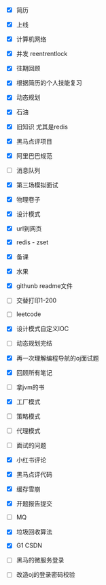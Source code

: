 - [x] 简历

- [x] 上线
- [x] 计算机网络
- [x] 并发  reentrentlock
- [x] 往期回顾  
- [x] 根据简历的个人技能复习
- [x] 动态规划
- [x] 石油
- [x] 旧知识  尤其是redis
- [x] 黑马点评项目
- [x] 阿里巴巴规范
- [ ] 消息队列
- [x] 第三场模拟面试
- [x] 物理卷子
- [x] 设计模式
- [x] url到网页
- [x] redis - zset
- [x] 备课
- [x] 水果
- [x] githunb  readme文件
- [ ] 交替打印1-200
- [ ] leetcode
- [x] 设计模式自定义IOC
- [ ] 动态规划完结
- [x] 再一次理解编程导航的oj面试题
- [x] 回顾所有笔记
- [ ] 拿jvm的书
- [x] 工厂模式
- [ ] 策略模式
- [ ] 代理模式
- [ ] 面试的问题   
- [x] 小红书评论
- [x] 黑马点评代码
- [x] 缓存雪崩
- [x] 开题报告提交
- [ ] MQ
- [x] 垃圾回收算法
- [x] G1 CSDN
- [ ] 黑马的微服务登录
- [ ] 改造oj的登录密码校验